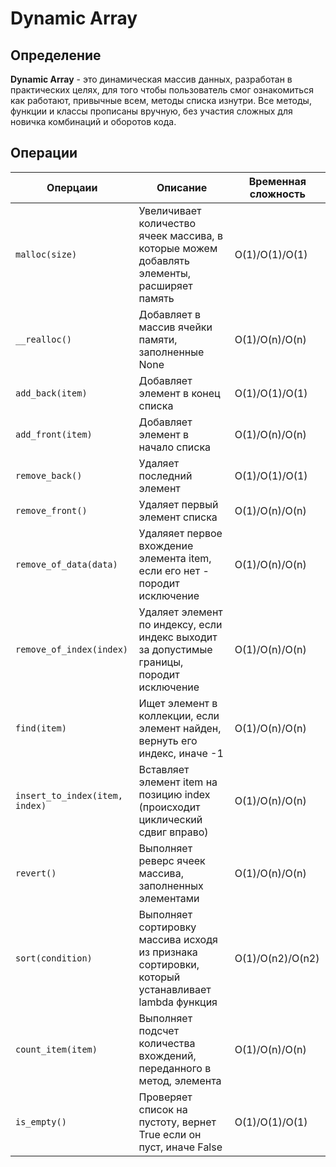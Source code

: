 # Dynamic Array

## Определение
**Dynamic Array** - это динамическая массив данных, разработан в практических целях, для того чтобы пользователь смог ознакомиться как работают, привычные всем, методы списка изнутри.
Все методы, функции и классы прописаны вручную, без участия сложных для новичка комбинаций и оборотов кода.

## Операции
| Оперцаии                            | Описание                                                                                           | Временная сложность |
|-------------------------------------|----------------------------------------------------------------------------------------------------|---------------------|
| ```malloc(size)```                  | Увеличивает количество ячеек массива, в которые можем добавлять элементы, расширяет память         | O(1)/O(1)/O(1)      |
| ```__realloc()```                   | Добавляет в массив ячейки памяти, заполненные None                                                 | O(1)/O(n)/O(n)      |
| ```add_back(item)```                | Добавляет элемент в конец списка                                                                   | O(1)/O(1)/O(1)      |
| ```add_front(item)```               | Добавляет элемент в начало списка                                                                  | O(1)/O(n)/O(n)      |
| ```remove_back()```                 | Удаляет последний элемент                                                                          | O(1)/O(1)/O(1)      |
| ```remove_front()```                | Удаляет первый элемент списка                                                                      | O(1)/O(n)/O(n)      |
| ```remove_of_data(data)```          | Удаляяет первое вхождение элемента item, если его нет - породит исключение                         | O(1)/O(n)/O(n)      |
| ```remove_of_index(index)```        | Удаляет элемент по индексу, если индекс выходит за допустимые границы, породит исключение          | O(1)/O(n)/O(n)      |
| ```find(item)```                    | Ищет элемент в коллекции, если элемент найден, вернуть его индекс, иначе -1                        | O(1)/O(n)/O(n)      |
| ```insert_to_index(item, index)```  | Вставляет элемент item на позицию index (происходит циклический сдвиг вправо)                      | O(1)/O(n)/O(n)      |
| ```revert()```                      | Выполняет реверс ячеек массива, заполненных элементами                                             | O(1)/O(n)/O(n)      |
| ```sort(condition)```               | Выполняет сортировку массива исходя из признака сортировки, который устанавливает lambda функция   | O(1)/O(n2)/O(n2)    |
| ```count_item(item)```              | Выполняет подсчет количества вхождений, переданного в метод, элемента                              | O(1)/O(n)/O(n)      |
| ```is_empty()```                    | Проверяет список на пустоту, вернет True если он пуст, иначе False                                 | O(1)/O(1)/O(1)      |

